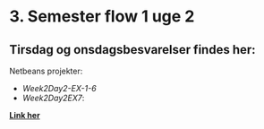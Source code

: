 # 3. Semester flow 1 uge 2

## Tirsdag og onsdagsbesvarelser findes her:

Netbeans projekter:
- *Week2Day2-EX-1-6* 
- *Week2Day2EX7*: 

**[Link her](https://github.com/MivleDK/3semFlow1Week2/tree/master/Day2)**